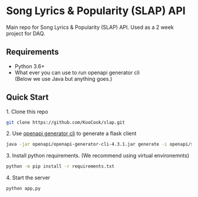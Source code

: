 # Song Lyrics & Popularity (SLAP) API

Main repo for Song Lyrics & Popularity (SLAP) API. 
Used as a 2 week project for DAQ.

## Requirements

- Python 3.6+
- What ever you can use to run openapi generator cli  
  (Below we use Java but anything goes.)

## Quick Start

1\. Clone this repo

```sh
git clone https://github.com/KooCook/slap.git
```

2\. Use [openapi generator cli](https://openapi-generator.tech/docs/installation)
    to generate a flask client

```sh
java -jar openapi/openapi-generator-cli-4.3.1.jar generate -i openapi/slap-api.yaml -o autogen -g python-flask
```

3\. Install python requirements. (We recommend using virtual environemnts)

```sh
python -m pip install -r requirements.txt
```

4\. Start the server

```sh
python app,py
```
